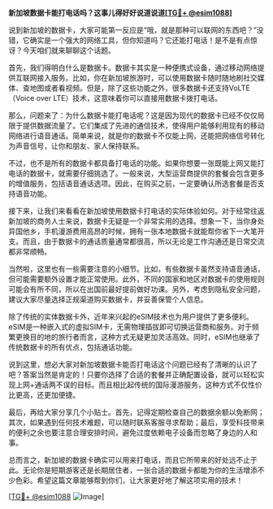**新加坡数据卡能打电话吗？这事儿得好好说道说道[[TG💪+ @esim1088](https://t.me/s/esim1088)]**

说到新加坡的数据卡，大家可能第一反应是“哦，就是那种可以联网的东西吧？”没错，它确实是一个强大的网络工具，但你知道吗？它还能打电话！是不是有点惊讶？今天咱们就来聊聊这个话题。

首先，我们得明白什么是数据卡。数据卡其实是一种便携式设备，通过移动网络提供互联网接入服务。比如，你在新加坡旅游时，可以使用数据卡随时随地刷社交媒体、查地图或者看视频。但是，除了这些功能之外，很多数据卡还支持VoLTE（Voice over LTE）技术，这意味着你可以直接用数据卡拨打电话。

那么，问题来了：为什么数据卡能打电话呢？这是因为现代的数据卡已经不仅仅局限于提供数据流量了。它们集成了先进的通信技术，使得用户能够利用现有的移动网络进行语音通话。简单来说，就是你的数据卡不仅能上网，还能把网络信号转化为声音信号，让你和朋友、家人保持联系。

不过，也不是所有的数据卡都具备打电话的功能。如果你想要一张既能上网又能打电话的数据卡，就需要仔细挑选了。一般来说，大型运营商提供的套餐会包含更多的增值服务，包括语音通话选项。因此，在购买之前，一定要确认所选套餐是否支持语音功能。

接下来，让我们来看看在新加坡使用数据卡打电话的实际体验如何。对于经常往返新加坡的商务人士来说，数据卡无疑是一个非常实用的选择。想象一下，当你身处异国他乡，手机漫游费用高昂的时候，拥有一张本地数据卡就能帮你省下一大笔开支。而且，由于数据卡的通话质量通常都很高，所以无论是工作沟通还是日常交流都非常顺畅。

当然啦，这里也有一些需要注意的小细节。比如，有些数据卡虽然支持语音通话，但可能需要额外设置才能正常使用。此外，不同的国家和地区对数据卡的使用规则可能会有所不同，所以在出国前最好提前做好功课。另外，考虑到隐私安全问题，建议大家尽量选择正规渠道购买数据卡，并妥善保管个人信息。

除了传统的实体数据卡外，近年来兴起的eSIM技术也为用户提供了更多便利。eSIM是一种嵌入式的虚拟SIM卡，无需物理插拔即可切换运营商和服务。对于频繁更换目的地的旅行者而言，这种方式无疑更加灵活高效。同时，eSIM也继承了传统数据卡的所有优点，包括通话功能。

说到这里，想必大家对新加坡数据卡能否打电话这个问题已经有了清晰的认识了吧？答案当然是肯定的！只要你选择了合适的套餐并正确配置设备，就可以轻松实现上网+通话两不误的目标。而且相比起传统的国际漫游服务，这种方式不仅性价比更高，还更加便捷。

最后，再给大家分享几个小贴士。首先，记得定期检查自己的数据余额以免断网；其次，如果遇到任何技术难题，可以随时联系客服寻求帮助；最后，享受科技带来的便利之余也要注意合理安排时间，避免过度依赖电子设备而忽略了身边的人和事。

总而言之，新加坡的数据卡确实可以用来打电话，而且它所带来的好处远不止于此。无论你是短期游客还是长期居住者，一张合适的数据卡都能为你的生活增添不少色彩。希望这篇文章能够帮到你们，让大家更好地了解这项实用的技术！

[[TG💪+ @esim1088](https://t.me/s/esim1088) ![Image](https://i.postimg.cc/4NQfJmqS/Snipaste-2025-05-13-00-14-12.png)]